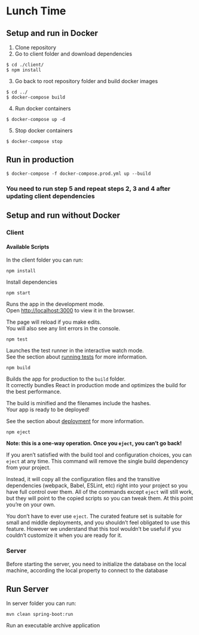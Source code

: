 # Lunch Time

## Setup and run in Docker

1. Clone repository
2. Go to client folder and download dependencies
```
$ cd ./client/
$ npm install
```
3. Go back to root repository folder and build docker images
```
$ cd ../
$ docker-compose build
```
4. Run docker containers
```
$ docker-compose up -d
```
5. Stop docker containers
```
$ docker-compose stop
```
## Run in production

```
$ docker-compose -f docker-compose.prod.yml up --build
```

### You need to run step 5 and repeat steps 2, 3 and 4 after updating client dependencies


## Setup and run without Docker

### Client

#### Available Scripts

In the client folder you can run:

`npm install`

Install dependencies

`npm start`

Runs the app in the development mode.<br />
Open [http://localhost:3000](http://localhost:3000) to view it in the browser.

The page will reload if you make edits.<br />
You will also see any lint errors in the console.

`npm test`

Launches the test runner in the interactive watch mode.<br />
See the section about [running tests](https://facebook.github.io/create-react-app/docs/running-tests) for more information.

`npm build`

Builds the app for production to the `build` folder.<br />
It correctly bundles React in production mode and optimizes the build for the best performance.

The build is minified and the filenames include the hashes.<br />
Your app is ready to be deployed!

See the section about [deployment](https://facebook.github.io/create-react-app/docs/deployment) for more information.

`npm eject`

**Note: this is a one-way operation. Once you `eject`, you can’t go back!**

If you aren’t satisfied with the build tool and configuration choices, you can `eject` at any time. This command will remove the single build dependency from your project.

Instead, it will copy all the configuration files and the transitive dependencies (webpack, Babel, ESLint, etc) right into your project so you have full control over them. All of the commands except `eject` will still work, but they will point to the copied scripts so you can tweak them. At this point you’re on your own.

You don’t have to ever use `eject`. The curated feature set is suitable for small and middle deployments, and you shouldn’t feel obligated to use this feature. However we understand that this tool wouldn’t be useful if you couldn’t customize it when you are ready for it.

### Server

Before starting the server, you need to initialize the database on the local machine, according the local property to connect to the database

## Run Server

In server folder you can run:

`mvn clean spring-boot:run`

Run an executable archive application
